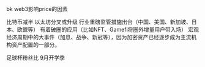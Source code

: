bk web3影响price的因素


比特币减半
以太坊分叉或升级
行业重磅监管措施出台（中国、美国、新加坡、日本、欧盟等）
有着破圈的应用（比如NFT、Gamefi将圈外增量用户带入场）
宏观经济周期中的大事件（加息、战争、新冠等），因为加密资产已经逐步成为主流机构资产配置的一部分。

足球杯粉丝比
9月开学季

